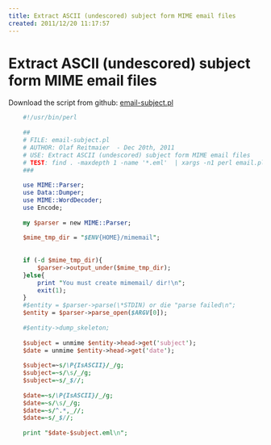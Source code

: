 ```yaml
---
title: Extract ASCII (undescored) subject form MIME email files
created: 2011/12/20 11:17:57
---
```


# Extract ASCII (undescored) subject form MIME email files

Download the script from github: [email-subject.pl](https://github.com/olafrv/perl_utils/blob/master/email-subject.pl)

```perl
    #!/usr/bin/perl
    
    ##
    # FILE: email-subject.pl
    # AUTHOR: Olaf Reitmaier  - Dec 20th, 2011
    # USE: Extract ASCII (undescored) subject form MIME email files
    # TEST: find . -maxdepth 1 -name '*.eml'  | xargs -n1 perl email.pl
    ###
    
    use MIME::Parser;
    use Data::Dumper;
    use MIME::WordDecoder;
    use Encode;
    
    my $parser = new MIME::Parser;
    
    $mime_tmp_dir = "$ENV{HOME}/mimemail";
    
    
    if (-d $mime_tmp_dir){
    	$parser->output_under($mime_tmp_dir);
    }else{
    	print "You must create mimemail/ dir!\n";
    	exit(1);
    }
    #$entity = $parser->parse(\*STDIN) or die "parse failed\n";
    $entity = $parser->parse_open($ARGV[0]);
    
    #$entity->dump_skeleton;
    
    $subject = unmime $entity->head->get('subject');
    $date = unmime $entity->head->get('date');
    
    $subject=~s/\P{IsASCII}/_/g;
    $subject=~s/\s/_/g;
    $subject=~s/_$//;
    
    $date=~s/\P{IsASCII}/_/g;
    $date=~s/\s/_/g;
    $date=~s/^.*,_//;
    $date=~s/_$//;
    
    print "$date-$subject.eml\n";
```